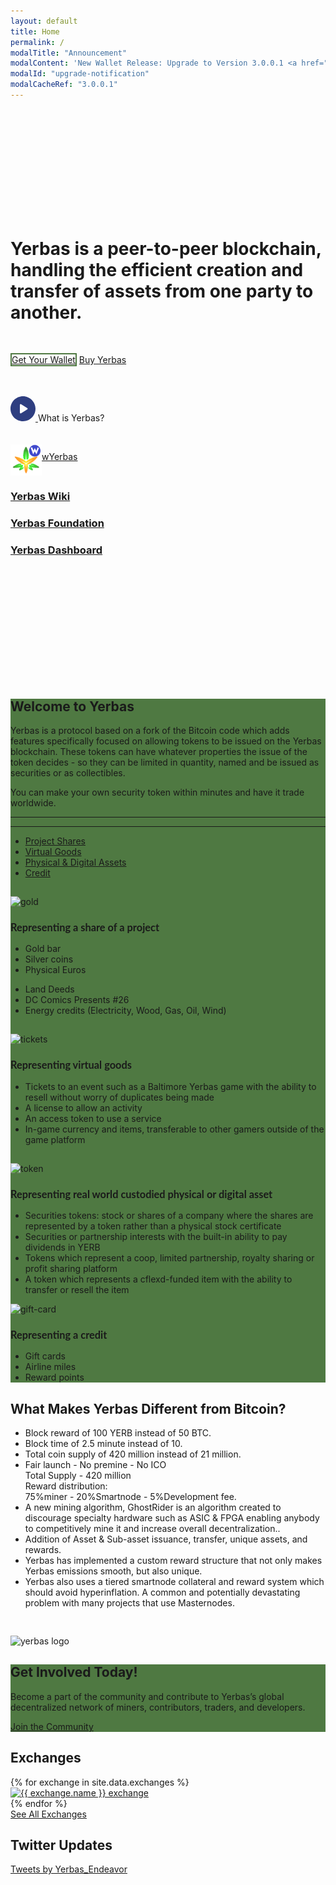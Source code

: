 ```yaml
---
layout: default
title: Home
permalink: /
modalTitle: "Announcement"
modalContent: 'New Wallet Release: Upgrade to Version 3.0.0.1 <a href="/wallet">Click Here to Upgrade</a>'
modalId: "upgrade-notification"
modalCacheRef: "3.0.0.1"
---
```


<link href="/assets/vendors/mediabox/mediabox.css" rel="stylesheet">
<style>
  .hero-buttons {
    margin: 50px 0;
  }
  .hero-buttons .btn.btn-primary {
    border: 2px solid #4F7942;
  }
  .banner {
    background: url("/assets/img/home/digital-background.jpg");
    padding: 12em 0 13em;
    animation: animatedBackground 15s linear infinite;
    -moz-animation: animatedBackground 15s linear infinite;
    -webkit-animation: animatedBackground 15s linear infinite;
    -ms-animation: animatedBackground 15s linear infinite;
    -o-animation: animatedBackground 15s linear infinite;
  }
  .banner h1 {
    max-width: 800px;
  }
  .banner .btn {
    min-width: 150px;
  }
  .video-icon .video-icon-button {
    height: 40px;
  }
  .video-icon svg {
    width: 40px;
    height: 40px;
  }
  .section-intro {
    background-color: #4F7942;
  }
  .section-intro h3 {
    font-family: 'Lato';
  }
  .section-intro hr {
    border-color: #4c60b1;
  }
  .section-cta {
    background: #4F7942;
  }
  .section-cta .btn:hover {
    background: #fff;
    color: #000;
  }
  .section-exchange .wrapper {
    max-width: 800px;
  }
  .enlarge-on-hover {
    transition: transform .2s;
  }
  .enlarge-on-hover:hover {
    transform: scale(1.05);
  }

@keyframes animatedBackground {
0% { background-position: 0 0; }
100% { background-position: -188px 0; }
}
@-moz-keyframes animatedBackground {
0% { background-position: 0 0; }
100% { background-position: -188px 0; }
}
@-webkit-keyframes animatedBackground {
0% { background-position: 0 0; }
100% { background-position: -188px 0; }
}
@-ms-keyframes animatedBackground {
0% { background-position: 0 0; }
100% { background-position: -188px 0; }
}
</style>
<div class="banner text-center">
  <div class="wrapper">
    <h1 class="animated fadeInRight mb-3 mb-2 m-auto leading-tight">Yerbas is a peer-to-peer blockchain, handling the efficient creation and transfer of assets from one party to another.</h1>
    <div class="animated fadeInLeft hero-buttons">
      <a class="btn btn-primary mx-2 mt-4 mb-3 px-3 py-3 font-medium text-base rounded text-white hover:text-white" href="/wallet/">Get Your Wallet</a>
      <a class="btn btn-ghost mx-2 mt-4 mb-3 px-3 py-3 font-medium text-base rounded text-black hover:text-white" href="/buy-yerbas/">Buy Yerbas</a>
    </div>
    <div class="video-icon animated fadeInRight flex content-center justify-center font-semibold mt-4" uk-lightbox>
      <a class="video-icon-button mr-4 mediabox" href="https://youtu.be/9ggB5VjveYQ">
        <svg xmlns="http://www.w3.org/2000/svg" xmlns:xlink="http://www.w3.org/1999/xlink" version="1.1" id="Capa_1" x="0px" y="0px" viewBox="0 0 512 512" style="enable-background:new 0 0 512 512;" xml:space="preserve">
          <path d="M256,0C114.617,0,0,114.615,0,256s114.617,256,256,256s256-114.615,256-256S397.383,0,256,0z M344.48,269.57l-128,80  c-2.59,1.617-5.535,2.43-8.48,2.43c-2.668,0-5.34-0.664-7.758-2.008C195.156,347.172,192,341.82,192,336V176  c0-5.82,3.156-11.172,8.242-13.992c5.086-2.836,11.305-2.664,16.238,0.422l128,80c4.676,2.93,7.52,8.055,7.52,13.57  S349.156,266.641,344.48,269.57z" fill="#2e3e80"/>
        </svg>
      </a>
    <span class="mt-2">What is Yerbas?</span>
    </div>
  </div>
  <br>
  <br>
        <a class="block px-6 py-4" href="https://wrap.yerbas.org" target="_blank"><img style="max-height: 50px;" src="/assets/img/pages/wallet/wyerbas.png"      align="middle" alt=" wYerbas"/>wYerbas</a>
    <h3><a href="https://wiki.yerbas.org/">Yerbas Wiki</a></h3>
    <h3><a href="https://yerbas.foundation/">Yerbas Foundation</a></h3>
    <h3><a href="https://yerb-dashboard.com/">Yerbas Dashboard</a></h3>
</div>  
<div class="section-intro text-white py-20">
  <div class="wrapper">
    <div class="text-center m-auto" style="max-width: 900px;">
      <h2 class="text-white">Welcome to Yerbas</h2>
      <p style="max-width: 900px;" class="m-auto">Yerbas is a protocol based on a fork of the Bitcoin code which adds features specifically focused on allowing tokens to be issued on the Yerbas blockchain. These tokens can have whatever properties the issue of the token decides - so they can be limited in quantity, named and be issued as securities or as collectibles.</p>
      <p class="mt-8">You can make your own security token within minutes and have it trade worldwide.</p>
      <hr class="border-b pt-6"/>
    </div>
    <hr class="my-8"/>
    <ul class="nav nav-tabs list-reset">
      <li class="active"><a href="#tab-1">Project Shares</a></li>
      <li class="tab-2"><a href="#tab-2">Virtual Goods</a></li>
      <li class="tab-3"><a href="#tab-3">Physical &amp; Digital Assets</a></li>
      <li class="tab-4"><a href="#tab-4">Credit</a></li>
    </ul>
    <div class="tab-content">
      <div id="tab-1" class="tab-pane active">
        <div class="flex flex-wrap">
          <div class="w-full md:w-1/3 lg:w-1/4 text-center">
            <img class="animated mb-4" id="tab-gold" style="max-width: 150px;margin-top: 15px;" src="{{"/assets/img/svg/gold.svg"}}" alt="gold"/>
          </div>
          <div class="sm:w-full md:w-2/3 lg:w-3/4">
            <h3 class="text-white">Representing a share of a project</h3>
            <div class="flex flex-wrap">
              <ul class="list-reset w-full sm:w-1/2 md:w-1/3">
                <li>Gold bar</li>
                <li>Silver coins</li>
                <li>Physical Euros</li>
              </ul>
              <ul class="list-reset w-full sm:w-1/2 md:w-1/3">
                <li>Land Deeds</li>
                <li>DC Comics Presents #26</li>
                <li>Energy credits (Electricity, Wood, Gas, Oil, Wind)</li>
              </ul>
            </div>
          </div>
        </div>  
      </div>
      <div id="tab-2" class="tab-pane">
        <div class="flex flex-wrap">
          <div class="w-full md:w-1/3 lg:w-1/4 text-center">
            <img class="animated mb-4" id="tab-tickets" style="max-width: 150px;margin-top: 15px;" src="{{"/assets/img/svg/tickets.svg"}}" alt="tickets"/>
          </div>
          <div class="sm:w-full md:w-2/3 lg:w-3/4">
            <h3 class="text-white">Representing virtual goods</h3>
            <ul class="list-reset">
              <li>Tickets to an event such as a Baltimore Yerbas game with the ability to resell without worry of duplicates being made</li>
              <li>A license to allow an activity</li>
              <li>An access token to use a service</li>
              <li>In-game currency and items, transferable to other gamers outside of the game platform</li>
            </ul>
          </div>
        </div>
      </div>
      <div id="tab-3" class="tab-pane">
        <div class="flex flex-wrap">
          <div class="w-full md:w-1/3 lg:w-1/4 text-center">
            <img class="animated mb-4" id="tab-token" style="max-width: 150px;margin-top: 15px;" src="{{"/assets/img/svg/token.svg"}}" alt="token"/>
          </div>
          <div class="sm:w-full md:w-2/3 lg:w-3/4">
           <h3 class="text-white">Representing real world custodied physical or digital asset</h3>
            <ul class="list-reset">
              <li>Securities tokens: stock or shares of a company where the shares are represented by a token rather than a physical stock certificate</li>
              <li>Securities or partnership interests with the built-in ability to pay dividends in YERB</li>
              <li>Tokens which represent a coop, limited partnership, royalty sharing or profit sharing platform</li>
              <li>A token which represents a cflexd-funded item with the ability to transfer or resell the item</li>
            </ul>  
          </div>
        </div>  
      </div>
      <div id="tab-4" class="tab-pane">
        <div class="flex flex-wrap">
          <div class="w-full md:w-1/3 lg:w-1/4 text-center">
            <img class="animated mb-4" id="tab-gift-card" style="max-width: 150px;" src="{{"/assets/img/svg/gift-card.svg"}}" alt="gift-card"/>
          </div>
          <div class="sm:w-full md:w-2/3 lg:w-3/4">
            <h3 class="text-white">Representing a credit</h3>
            <ul class="list-reset">
              <li>Gift cards</li>
              <li>Airline miles</li>
              <li>Reward points</li>
            </ul>
          </div>
        </div>
      </div>
    </div>
  </div>
</div>
<div class="section-why bg-grey-lighter py-24">
  <div class="wrapper">
    <div class="flex flex-wrap">
      <div class="w-full sm:w-full md:w-3/4">
        <h2>What Makes Yerbas Different from Bitcoin?</h2>
        <ul class="checkmark">
          <li>Block reward of 100 YERB instead of 50 BTC.</li>
          <li>Block time of 2.5 minute instead of 10.</li>
          <li>Total coin supply of 420 million instead of 21 million.</li>
          <li>Fair launch - No premine - No ICO<br/>Total Supply - 420 million<br/>Reward distribution: <br/>75%miner - 20%Smartnode - 5%Development fee.</li>
          <li>A new mining algorithm, GhostRider is an algorithm created to discourage specialty hardware such as ASIC & FPGA enabling anybody to competitively mine it and increase overall decentralization..</li>
          <li>Addition of Asset & Sub-asset issuance, transfer, unique assets, and rewards.</li>
          <li>Yerbas has implemented a custom reward structure that not only makes Yerbas emissions smooth, but also unique.</li>
          <li>Yerbas also uses a tiered smartnode collateral and reward system which should avoid hyperinflation. 
                    A common and potentially devastating problem with many projects that use Masternodes.</li>
        </ul>
      </div>
      <div class="w-full sm:w-full md:w-1/4 text-center hidden md:block">
        <img id="logo-why" class="animated" style="margin-top: 30px;" src="{{"/assets/img/home/yerbas-flock.png"}}" alt="yerbas logo">
      </div>
    </div>
  </div>
</div>
<div class="section-cta py-10">
  <div class="flex flex-wrap wrapper">
    <div class="w-full sm:w-1/2 md:w-3/4">
      <h2 class="text-white font-medium mb-3">Get Involved Today!</h2>
      <p class="text-white">Become a part of the community and contribute to Yerbas’s global decentralized network of miners, contributors, traders, and developers.</p>
    </div>
    <div class="w-full sm:w-1/2 md:w-1/4 text-left sm:text-center">
      <a class="btn btn-primary mx-2 mt-5 mb-3 px-4 py-3 font-normal text-base rounded text-white border-white border-solid border-2 hover:text-black" href="/community">Join the Community</a>
    </div>
  </div>

</div>
<div class="section-exchange pt-20 pb-24 bg-grey-lighter text-center">
  <h2 class="font-medium">Exchanges</h2>
  <div class="wrapper mt-8 m-auto">
    <div class="flex flex-wrap">
      {% for exchange in site.data.exchanges %}
      <div class="mb-6 px-2 sm:w-1/2 md:w-1/3">
        <div class="bg-grey-lighter max-w-sm rounded overflow-hidden shadow-md hover:by-grey enlarge-on-hover">
          <a class="block px-6 py-4" href="{{ exchange.url }}" target="_blank" rel="nofollow"><img src="{{ exchange.logo }}" alt="{{ exchange.name }} exchange"/></a>
        </div>
      </div>
      {% endfor %}
    </div>
      <div class="text-center">
        <a class="btn btn-primary d-block mx-2 mt-4 mb-3 px-3 py-3 font-medium text-base rounded text-white hover:text-white" href="/buy-yerbas/">See All Exchanges</a>
      </div>
  </div>
</div>
<div class="bg-grey-lighter text-center" style="padding-bottom:50px">
  <h2 class="font-medium">Twitter Updates</h2>
<a class="twitter-timeline" href="https://twitter.com/Yerbas_Endeavor?ref_src=twsrc%5Etfw">Tweets by Yerbas_Endeavor</a> <script async src="https://platform.twitter.com/widgets.js" charset="utf-8"></script> 
</div>
<script src="/assets/vendors/mediabox/mediabox.js"></script>
<script>
  MediaBox('.mediabox');
</script>

<script type="text/javascript">
  window.addEventListener("load", function() {

    /* Tabs */

    var myTabs = document.querySelectorAll("ul.nav-tabs > li");
    function myTabClicks(tabClickEvent) {
      for (var i = 0; i < myTabs.length; i++) {
        myTabs[i].classList.remove("active");
      }
      var clickedTab = tabClickEvent.currentTarget;
      clickedTab.classList.add("active");
      tabClickEvent.preventDefault();
      var myContentPanes = document.querySelectorAll(".tab-pane");
      for (i = 0; i < myContentPanes.length; i++) {
        myContentPanes[i].classList.remove("active");
      }
      var anchorReference = tabClickEvent.target;
      var activePaneId = anchorReference.getAttribute("href");
      var activePane = document.querySelector(activePaneId);
      activePane.classList.add("active");
    }
    for (i = 0; i < myTabs.length; i++) {
      myTabs[i].addEventListener("click", myTabClicks)
    }

    /* Waypoints */

    const targets = ['tab-token', 'tab-tickets', 'tab-gold', 'tab-gift-card', 'logo-why'];
    targets.forEach(function(target) {
      var el = document.getElementById(target);
      var waypoint = new Waypoint({
        element: el,
        handler: function(direction) {
          if(target === 'logo-why') {
            el.classList.add('fadeInRight')
          } else {
            el.classList.add('fadeInLeft')
          }
        },
        offset: '100%'
      })
    })
  });
</script>

